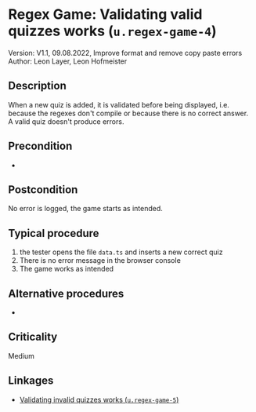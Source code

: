 # Regex Game: Validating valid quizzes works (`u.regex-game-4`)

Version: V1.1, 09.08.2022, Improve format and remove copy paste errors \
Author: Leon Layer, Leon Hofmeister

## Description

When a new quiz is added, it is validated before being displayed,
i.e. because the regexes don't compile or because there is no correct answer. \
A valid quiz doesn't produce errors.

## Precondition

-

## Postcondition

No error is logged, the game starts as intended.

## Typical procedure

1. the tester opens the file `data.ts` and inserts a new correct quiz
2. There is no error message in the browser console
3. The game works as intended

## Alternative procedures

-

## Criticality

Medium

## Linkages

- [Validating invalid quizzes works (`u.regex-game-5`)](u-regex-game-5-validating-invalid-quizzes-works.md)

